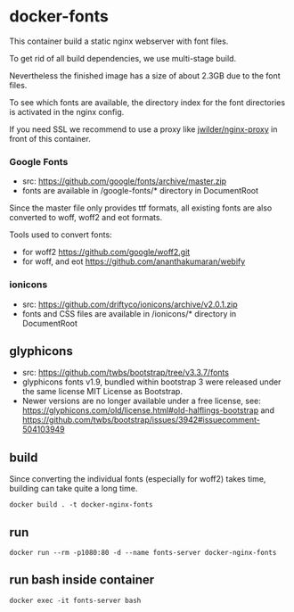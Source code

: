 # docker-fonts

This container build a static nginx webserver with font files.

To get rid of all build dependencies, we use multi-stage build. 

Nevertheless the finished image has a size of about 2.3GB due to the font files.

To see which fonts are available, the directory index for the font directories is activated in the nginx config.

If you need SSL we recommend to use a proxy like [jwilder/nginx-proxy](https://github.com/jwilder/nginx-proxy) in front of this container.

### Google Fonts

- src: https://github.com/google/fonts/archive/master.zip 
- fonts are available in /google-fonts/* directory in DocumentRoot

Since the master file only provides ttf formats, all existing fonts are also converted to woff, woff2 and eot formats.

Tools used to convert fonts:
- for woff2 https://github.com/google/woff2.git
- for woff, and eot https://github.com/ananthakumaran/webify


### ionicons

- src: https://github.com/driftyco/ionicons/archive/v2.0.1.zip
- fonts and CSS files are available in /ionicons/* directory in DocumentRoot


## glyphicons 
- src: https://github.com/twbs/bootstrap/tree/v3.3.7/fonts
- glyphicons fonts v1.9, bundled within bootstrap 3 were released under the same license MIT License as Bootstrap. 
- Newer versions are no longer available under a free license, see: https://glyphicons.com/old/license.html#old-halflings-bootstrap and https://github.com/twbs/bootstrap/issues/3942#issuecomment-504103949

## build

Since converting the individual fonts (especially for woff2) takes time, building can take quite a long time.

    docker build . -t docker-nginx-fonts

## run

    docker run --rm -p1080:80 -d --name fonts-server docker-nginx-fonts
   
## run bash inside container

    docker exec -it fonts-server bash
